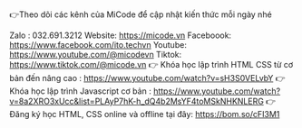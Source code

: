 👉Theo dõi các kênh của MiCode để cập nhật kiến thức mỗi ngày nhé

Zalo : 032.691.3212
Website: https://micode.vn
Faceboook: https://www.facebook.com/ito.techvn
Youtube: https://www.youtube.com/@micodevn
Tiktok: https://www.tiktok.com/@micode.vn
👉 Khóa học lập trình HTML CSS từ cơ bản đến nâng cao : https://www.youtube.com/watch?v=sH3S0VELvbY
👉 Khóa học lập trình Javascript cơ bản : https://www.youtube.com/watch?v=8a2XRO3xUcc&list=PLAyP7hK-h_dQ4b2MsYF4toMSkNHKNLERG
👉 Đăng ký học HTML, CSS online và offline tại đây: https://bom.so/cFI3M1
